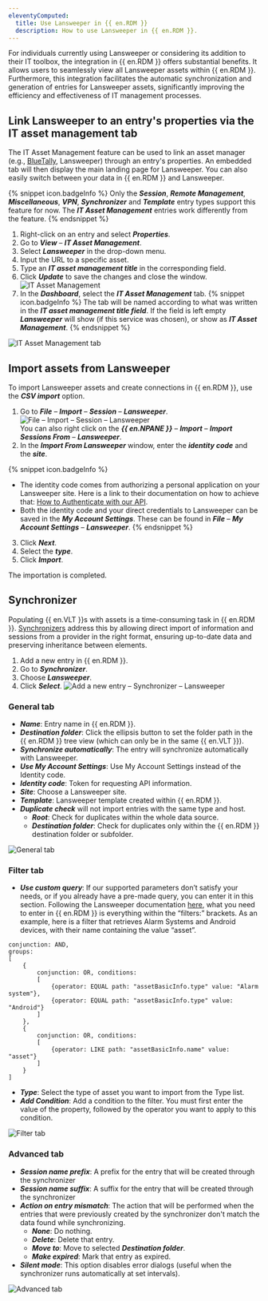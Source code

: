 ```yaml
---
eleventyComputed:
  title: Use Lansweeper in {{ en.RDM }}
  description: How to use Lansweeper in {{ en.RDM }}.
---
```

For individuals currently using Lansweeper or considering its addition to their IT toolbox, the integration in {{ en.RDM }} offers substantial benefits. It allows users to seamlessly view all Lansweeper assets within {{ en.RDM }}. Furthermore, this integration facilitates the automatic synchronization and generation of entries for Lansweeper assets, significantly improving the efficiency and effectiveness of IT management processes.

## Link Lansweeper to an entry's properties via the IT asset management tab
The IT Asset Management feature can be used to link an asset manager (e.g., [BlueTally](/kb/remote-desktop-manager/how-to-articles/it-asset-management/), Lansweeper) through an entry's properties. An embedded tab will then display the main landing page for Lansweeper. You can also easily switch between your data in {{ en.RDM }} and Lansweeper. 

{% snippet icon.badgeInfo %}
Only the ***Session***, ***Remote Management***, ***Miscellaneous***, ***VPN***, ***Synchronizer*** and ***Template*** entry types support this feature for now. The ***IT Asset Management*** entries work differently from the feature.
{% endsnippet %}

1. Right-click on an entry and select ***Properties***.
1. Go to ***View*** – ***IT Asset Management***.
1. Select ***Lansweeper*** in the drop-down menu.
1. Input the URL to a specific asset. 
1. Type an ***IT asset management title*** in the corresponding field. 
1. Click ***Update*** to save the changes and close the window.
![IT Asset Management](https://webdevolutions.blob.core.windows.net/docs/en/kb/KB6165.png)
1. In the ***Dashboard***, select the ***IT Asset Management*** tab.
{% snippet icon.badgeInfo %}
The tab will be named according to what was written in the ***IT asset management title field***. If the field is left empty ***Lansweeper*** will show (if this service was chosen), or show as ***IT Asset Management***.
{% endsnippet %}  

![ IT Asset Management tab](https://webdevolutions.blob.core.windows.net/docs/en/kb/KB6176.png)

## Import assets from Lansweeper

To import Lansweeper assets and create connections in {{ en.RDM }}, use the ***CSV import*** option.

1. Go to ***File*** – ***Import*** – ***Session*** – ***Lansweeper***.
![File – Import – Session – Lansweeper](https://webdevolutions.blob.core.windows.net/docs/en/kb/KB6175.png)  
You can also right click on the ***{{ en.NPANE }}*** – ***Import*** – ***Import Sessions From*** – ***Lansweeper***.
1. In the ***Import From Lansweeper*** window, enter the ***identity code*** and the ***site***. 

{% snippet icon.badgeInfo %}
* The identity code comes from authorizing a personal application on your Lansweeper site. Here is a link to their documentation on how to achieve that: [How to Authenticate with our API](https://docs.lansweeper.com/DOCS/API/AUTHENTICATE#personal-application).
* Both the identity code and your direct credentials to Lansweeper can be saved in the ***My Account Settings***. These can be found in ***File*** – ***My Account Settings*** – ***Lansweeper***.
{% endsnippet %}  

3. Click ***Next***.
1. Select the ***type***.
1. Click ***Import***.  

The importation is completed. 

## Synchronizer

Populating {{ en.VLT }}s with assets is a time-consuming task in {{ en.RDM }}. [Synchronizers](/rdm/windows/concepts/advanced-concepts/synchronizers/) address this by allowing direct import of information and sessions from a provider in the right format, ensuring up-to-date data and preserving inheritance between elements.

1. Add a new entry in {{ en.RDM }}.
1. Go to ***Synchronizer***.
1. Choose ***Lansweeper***.
1. Click ***Select***.
![Add a new entry – Synchronizer – Lansweeper](https://webdevolutions.blob.core.windows.net/docs/en/kb/KB6167.png)

### General tab
* ***Name***: Entry name in {{ en.RDM }}.
* ***Destination folder***: Click the ellipsis button to set the folder path in the {{ en.RDM }} tree view (which can only be in the same {{ en.VLT }}).
* ***Synchronize automatically***: The entry will synchronize automatically with Lansweeper.
* ***Use My Account Settings***: Use My Account Settings instead of the Identity code.
* ***Identity code***: Token for requesting API information.
* ***Site***: Choose a Lansweeper site. 
* ***Template***: Lansweeper template created within {{ en.RDM }}.
* ***Duplicate check*** will not import entries with the same type and host.
  * ***Root***: Check for duplicates within the whole data source.
  * ***Destination folder***: Check for duplicates only within the {{ en.RDM }} destination folder or subfolder.

![General tab](https://webdevolutions.blob.core.windows.net/docs/en/kb/KB6173.png)

### Filter tab
* ***Use custom query***: If our supported parameters don’t satisfy your needs, or if you already have a pre-made query, you can enter it in this section. Following the
Lansweeper documentation [here](https://docs.lansweeper.com/docs/api/getting-data#filtered-query), what you need to enter in {{ en.RDM }} is everything within the “filters:” brackets. As an example, here is a filter that retrieves Alarm Systems and Android devices, with their name containing the value “asset”.

```
conjunction: AND, 
groups: 
[
	{
		conjunction: OR, conditions: 
		[
			{operator: EQUAL path: "assetBasicInfo.type" value: "Alarm system"},
			{operator: EQUAL path: "assetBasicInfo.type" value: "Android"}
		]
	},
	{
		conjunction: OR, conditions: 
		[
			{operator: LIKE path: "assetBasicInfo.name" value: "asset"}
		]
	}
]
``` 
* ***Type***: Select the type of asset you want to import from the Type list.
* ***Add Condition***:  Add a condition to the filter. You must first enter the value of the property, followed by the operator you want to apply to this condition.

![Filter tab](https://webdevolutions.blob.core.windows.net/docs/en/kb/KB6171.png)

### Advanced tab

* ***Session name prefix***: A prefix for the entry that will be created through the synchronizer
* ***Session name suffix***: A suffix for the entry that will be created through the synchronizer
* ***Action on entry mismatch***: The action that will be performed when the entries that were previously created by the synchronizer don't match the data found while synchronizing.
  * ***None***: Do nothing.
  * ***Delete***: Delete that entry.
  * ***Move to***: Move to selected ***Destination folder***.
  * ***Make expired***: Mark that entry as expired.
* ***Silent mode***: This option disables error dialogs (useful when the synchronizer runs automatically at set intervals).

![Advanced tab](https://webdevolutions.blob.core.windows.net/docs/en/kb/KB6174.png)


